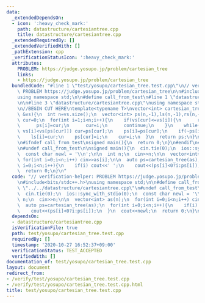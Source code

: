 ```yaml
---
data:
  _extendedDependsOn:
  - icon: ':heavy_check_mark:'
    path: datastructure/cartesiantree.cpp
    title: datastructure/cartesiantree.cpp
  _extendedRequiredBy: []
  _extendedVerifiedWith: []
  _pathExtension: cpp
  _verificationStatusIcon: ':heavy_check_mark:'
  attributes:
    PROBLEM: https://judge.yosupo.jp/problem/cartesian_tree
    links:
    - https://judge.yosupo.jp/problem/cartesian_tree
  bundledCode: "#line 1 \"test/yosupo/cartesian_tree.test.cpp\"\n// verification-helper:\
    \ PROBLEM https://judge.yosupo.jp/problem/cartesian_tree\n\n#include<bits/stdc++.h>\n\
    using namespace std;\n\n#define call_from_test\n#line 1 \"datastructure/cartesiantree.cpp\"\
    \n\n#line 3 \"datastructure/cartesiantree.cpp\"\nusing namespace std;\n#endif\n\
    \n//BEGIN CUT HERE\ntemplate<typename T>\nvector<int> cartesian_tree(const vector<T>\
    \ &vs){\n  int n=vs.size();\n  vector<int> ps(n,-1),ls(n,-1),rs(n,-1);\n  int\
    \ cur=0;\n  for(int i=1;i<n;i++){\n    if(vs[cur]<=vs[i]){\n      rs[cur]=i;\n\
    \      ps[i]=cur;\n      cur=i;\n      continue;\n    }\n    while(~ps[cur] and\
    \ vs[i]<vs[ps[cur]]) cur=ps[cur];\n    ps[i]=ps[cur];\n    if(~ps[i]) rs[ps[i]]=i;\n\
    \    ls[i]=cur;\n    ps[cur]=i;\n    cur=i;\n  }\n  return ps;\n}\n//END CUT HERE\n\
    \n#ifndef call_from_test\nsigned main(){\n  return 0;\n}\n#endif\n#line 8 \"test/yosupo/cartesian_tree.test.cpp\"\
    \n#undef call_from_test\n\nsigned main(){\n  cin.tie(0);\n  ios::sync_with_stdio(0);\n\
    \  const char newl = '\\n';\n\n  int n;\n  cin>>n;\n\n  vector<int> as(n);\n \
    \ for(int i=0;i<n;i++) cin>>as[i];\n\n  auto ps=cartesian_tree(as);\n  for(int\
    \ i=0;i<n;i++){\n    if(i) cout<<' ';\n    cout<<(ps[i]<0?i:ps[i]);\n  }\n  cout<<newl;\n\
    \  return 0;\n}\n"
  code: "// verification-helper: PROBLEM https://judge.yosupo.jp/problem/cartesian_tree\n\
    \n#include<bits/stdc++.h>\nusing namespace std;\n\n#define call_from_test\n#include\
    \ \"../../datastructure/cartesiantree.cpp\"\n#undef call_from_test\n\nsigned main(){\n\
    \  cin.tie(0);\n  ios::sync_with_stdio(0);\n  const char newl = '\\n';\n\n  int\
    \ n;\n  cin>>n;\n\n  vector<int> as(n);\n  for(int i=0;i<n;i++) cin>>as[i];\n\n\
    \  auto ps=cartesian_tree(as);\n  for(int i=0;i<n;i++){\n    if(i) cout<<' ';\n\
    \    cout<<(ps[i]<0?i:ps[i]);\n  }\n  cout<<newl;\n  return 0;\n}\n"
  dependsOn:
  - datastructure/cartesiantree.cpp
  isVerificationFile: true
  path: test/yosupo/cartesian_tree.test.cpp
  requiredBy: []
  timestamp: '2020-10-27 16:52:37+09:00'
  verificationStatus: TEST_ACCEPTED
  verifiedWith: []
documentation_of: test/yosupo/cartesian_tree.test.cpp
layout: document
redirect_from:
- /verify/test/yosupo/cartesian_tree.test.cpp
- /verify/test/yosupo/cartesian_tree.test.cpp.html
title: test/yosupo/cartesian_tree.test.cpp
---
```

